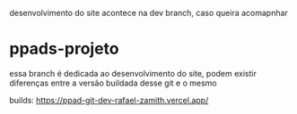 desenvolvimento do site acontece na dev branch, caso queira acomapnhar

# ppads-projeto
essa branch é dedicada ao desenvolvimento do site, podem existir diferenças entre a versão buildada desse git e o mesmo

builds:
https://ppad-git-dev-rafael-zamith.vercel.app/
